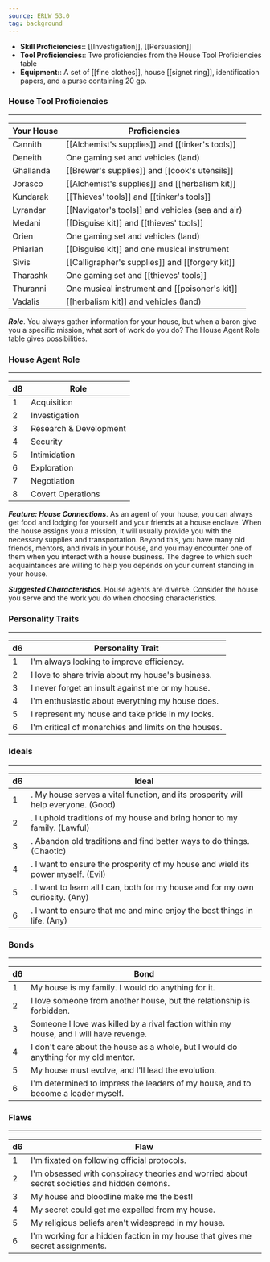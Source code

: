 ```yaml
---
source: ERLW 53.0
tag: background
---
```



- **Skill Proficiencies:**: [[Investigation]], [[Persuasion]]
- **Tool Proficiencies:**: Two proficiencies from the House Tool Proficiencies table
- **Equipment:**: A set of [[fine clothes]], house [[signet ring]], identification papers, and a purse containing 20 gp.

### House Tool Proficiencies
---
|Your House|Proficiencies|
|----|------------|
|Cannith|[[Alchemist's supplies]] and [[tinker's tools]]|
|Deneith|One gaming set and vehicles (land)|
|Ghallanda|[[Brewer's supplies]] and [[cook's utensils]]|
|Jorasco|[[Alchemist's supplies]] and [[herbalism kit]]|
|Kundarak|[[Thieves' tools]] and [[tinker's tools]]|
|Lyrandar|[[Navigator's tools]] and vehicles (sea and air)|
|Medani|[[Disguise kit]] and [[thieves' tools]]|
|Orien|One gaming set and vehicles (land)|
|Phiarlan|[[Disguise kit]] and one musical instrument|
|Sivis|[[Calligrapher's supplies]] and [[forgery kit]]|
|Tharashk|One gaming set and [[thieves' tools]]|
|Thuranni|One musical instrument and [[poisoner's kit]]|
|Vadalis|[[herbalism kit]] and vehicles (land)|

**_Role_**. You always gather information for your house, but when a baron give you a specific mission, what sort of work do you do? The House Agent Role table gives possibilities.
### House Agent Role
---
|d8|Role|
|--------|--------|
|1|Acquisition|
|2|Investigation|
|3|Research & Development|
|4|Security|
|5|Intimidation|
|6|Exploration|
|7|Negotiation|
|8|Covert Operations|


**_Feature: House Connections_**. As an agent of your house, you can always get food and lodging for yourself and your friends at a house enclave. When the house assigns you a mission, it will usually provide you with the necessary supplies and transportation. Beyond this, you have many old friends, mentors, and rivals in your house, and you may encounter one of them when you interact with a house business. The degree to which such acquaintances are willing to help you depends on your current standing in your house.

**_Suggested Characteristics_**. House agents are diverse. Consider the house you serve and the work you do when choosing characteristics.
### Personality Traits
---
|d6|Personality Trait|
|----|------------|
|1|I'm always looking to improve efficiency.|
|2|I love to share trivia about my house's business.|
|3|I never forget an insult against me or my house.|
|4|I'm enthusiastic about everything my house does.|
|5|I represent my house and take pride in my looks.|
|6|I'm critical of monarchies and limits on the houses.|

### Ideals
---
|d6|Ideal|
|----|------------|
|1|. My house serves a vital function, and its prosperity will help everyone. (Good)|
|2|. I uphold traditions of my house and bring honor to my family. (Lawful)|
|3|. Abandon old traditions and find better ways to do things. (Chaotic)|
|4|. I want to ensure the prosperity of my house and wield its power myself. (Evil)|
|5|. I want to learn all I can, both for my house and for my own curiosity. (Any)|
|6|. I want to ensure that me and mine enjoy the best things in life. (Any)|

### Bonds
---
|d6|Bond|
|----|------------|
|1|My house is my family. I would do anything for it.|
|2|I love someone from another house, but the relationship is forbidden.|
|3|Someone I love was killed by a rival faction within my house, and I will have revenge.|
|4|I don't care about the house as a whole, but I would do anything for my old mentor.|
|5|My house must evolve, and I'll lead the evolution.|
|6|I'm determined to impress the leaders of my house, and to become a leader myself.|

### Flaws
---
|d6|Flaw|
|----|------------|
|1|I'm fixated on following official protocols.|
|2|I'm obsessed with conspiracy theories and worried about secret societies and hidden demons.|
|3|My house and bloodline make me the best!|
|4|My secret could get me expelled from my house.|
|5|My religious beliefs aren't widespread in my house.|
|6|I'm working for a hidden faction in my house that gives me secret assignments.|

